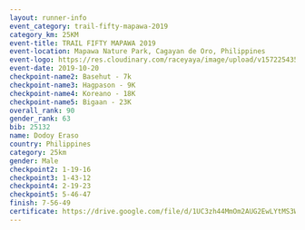 ```yaml
---
layout: runner-info 
event_category: trail-fifty-mapawa-2019 
category_km: 25KM 
event-title: TRAIL FIFTY MAPAWA 2019  
event-location: Mapawa Nature Park, Cagayan de Oro, Philippines 
event-logo: https://res.cloudinary.com/raceyaya/image/upload/v1572254355/logo/trail-fifty-mapawa_fizjmb.jpg 
event-date: 2019-10-20 
checkpoint-name2: Basehut - 7k 
checkpoint-name3: Hagpason - 9K 
checkpoint-name4: Koreano - 18K 
checkpoint-name5: Bigaan - 23K 
overall_rank: 90
gender_rank: 63
bib: 25132
name: Dodoy Eraso
country: Philippines
category: 25km
gender: Male
checkpoint2: 1-19-16
checkpoint3: 1-43-12
checkpoint4: 2-19-23
checkpoint5: 5-46-47
finish: 7-56-49
certificate: https://drive.google.com/file/d/1UC3zh44MmOm2AUG2EwLYtMS3W2DrLpP8/view?usp=sharing
---
```

